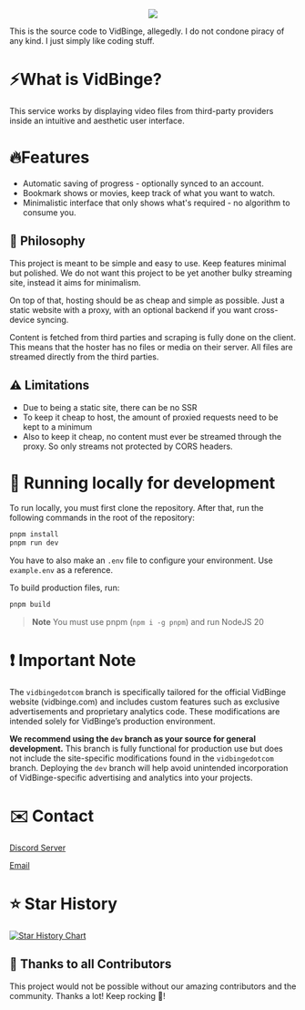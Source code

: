 <p align="center">
  <img src="https://skillicons.dev/icons?i=react,vite,ts" />
</p>

This is the source code to VidBinge, allegedly. I do not condone piracy of any kind. I just simply like coding stuff.

# ⚡What is VidBinge?

This service works by displaying video files from third-party providers inside an intuitive and aesthetic user interface.

# 🔥Features

- Automatic saving of progress - optionally synced to an account.
- Bookmark shows or movies, keep track of what you want to watch.
- Minimalistic interface that only shows what's required - no algorithm to consume you.

## 🍄 Philosophy

This project is meant to be simple and easy to use. Keep features minimal but polished.
We do not want this project to be yet another bulky streaming site, instead it aims for minimalism.

On top of that, hosting should be as cheap and simple as possible. Just a static website with a proxy, with an optional backend if you want cross-device syncing.

Content is fetched from third parties and scraping is fully done on the client. This means that the hoster has no files or media on their server. All files are streamed directly from the third parties.

## ⚠️ Limitations

- Due to being a static site, there can be no SSR
- To keep it cheap to host, the amount of proxied requests need to be kept to a minimum
- Also to keep it cheap, no content must ever be streamed through the proxy. So only streams not protected by CORS headers.

# 🧬 Running locally for development

To run locally, you must first clone the repository. After that, run the following commands in the root of the repository:

```bash
pnpm install
pnpm run dev
```

You have to also make an `.env` file to configure your environment. Use `example.env` as a reference.

To build production files, run:

```bash
pnpm build
```

> **Note**
> You must use pnpm (`npm i -g pnpm`) and run NodeJS 20

# ❗ Important Note

The `vidbingedotcom` branch is specifically tailored for the official VidBinge website (vidbinge.com) and includes custom features such as exclusive advertisements and proprietary analytics code. These modifications are intended solely for VidBinge’s production environment.

**We recommend using the `dev` branch as your source for general development.** This branch is fully functional for production use but does not include the site-specific modifications found in the `vidbingedotcom` branch. Deploying the `dev` branch will help avoid unintended incorporation of VidBinge-specific advertising and analytics into your projects.


# ✉️ Contact

[Discord Server](https://discord.gg/4jzBvV8E5r)

[Email](mailto:josh@vidbinge.com)


# ⭐ Star History

[![Star History Chart](https://api.star-history.com/svg?repos=VidBingeApp/vidbinge&type=Date)](https://star-history.com/#VidBingeApp/vidbinge&Date)


## 🤝 Thanks to all Contributors

This project would not be possible without our amazing contributors and the community. Thanks a lot! Keep rocking 🍻!
